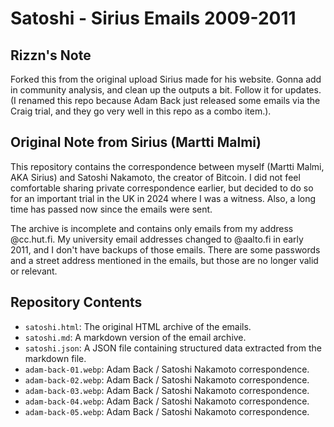 # Satoshi - Sirius Emails 2009-2011

## Rizzn's Note

Forked this from the original upload Sirius made for his website. Gonna add in community analysis, and clean up the outputs a bit. Follow it for updates. (I renamed this repo because Adam Back just released some emails via the Craig trial, and they go very well in this repo as a combo item.).

## Original Note from Sirius (Martti Malmi)

This repository contains the correspondence between myself (Martti Malmi, AKA Sirius) and Satoshi Nakamoto, the creator of Bitcoin. I did not feel comfortable sharing private correspondence earlier, but decided to do so for an important trial in the UK in 2024 where I was a witness. Also, a long time has passed now since the emails were sent. 

The archive is incomplete and contains only emails from my address @cc.hut.fi. My university email addresses changed to @aalto.fi in early 2011, and I don't have backups of those emails. There are some passwords and a street address mentioned in the emails, but those are no longer valid or relevant.

## Repository Contents

- `satoshi.html`: The original HTML archive of the emails.
- `satoshi.md`: A markdown version of the email archive.
- `satoshi.json`: A JSON file containing structured data extracted from the markdown file.
- `adam-back-01.webp`: Adam Back / Satoshi Nakamoto correspondence.
- `adam-back-02.webp`: Adam Back / Satoshi Nakamoto correspondence.
- `adam-back-03.webp`: Adam Back / Satoshi Nakamoto correspondence.
- `adam-back-04.webp`: Adam Back / Satoshi Nakamoto correspondence.
- `adam-back-05.webp`: Adam Back / Satoshi Nakamoto correspondence.
